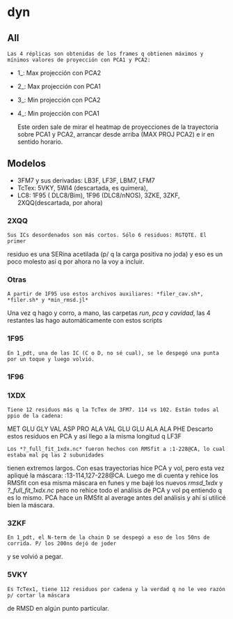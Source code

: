 # dyn

## All
    
    Las 4 réplicas son obtenidas de los frames q obtienen máximos y mínimos valores de proyección con PCA1 y PCA2:

 - 1_: Max projección con PCA2
 - 2_: Max projección con PCA1
 - 3_: Min projección con PCA2
 - 4_: Min projección con PCA1

    Este orden sale de mirar el heatmap de proyecciones de la trayectoria sobre PCA1 y PCA2, arrancar
desde arriba (MAX PROJ PCA2) e ir en sentido horario.

## Modelos

- 3FM7 y sus derivadas: LB3F, LF3F, LBM7, LFM7
- TcTex: 5VKY, 5WI4 (descartada, es quimera), 
- LC8: 1F95 ( DLC8/Bim), 1F96 (DLC8/nNOS), 3ZKE, 3ZKF, 2XQQ(descartada, por ahora)

### 2XQQ

    Sus ICs desordenados son más cortos. Sólo 6 residuos: RGTQTE. El primer 
residuo es una SERina acetilada (p/ q la carga positiva no joda) y eso es un poco molesto
así q por ahora no la voy a incluir.


### Otras

    A partir de 1F95 uso estos archivos auxiliares: *filer_cav.sh*,  *filer.sh* y *min_rmsd.jl*
Una vez q hago y corro, a mano, las carpetas *run*, *pca* y *cavidad*, las
4 restantes las hago automáticamente con estos scripts

### 1F95
    En 1_pdt, una de las IC (C o D, no sé cual), se le despegó una punta por un toque y luego volvió.

### 1F96


### 1XDX
    Tiene 12 residuos más q la TcTex de 3FM7. 114 vs 102. Están todos al ppio de la cadena:
MET GLU GLY VAL ASP PRO ALA VAL GLU GLU ALA ALA PHE
Descarto estos residuos en PCA y así llego a la misma longitud q LF3F

    Los *?_full_fit_1xdx.nc* fueron hechos con RMSfit a :1-228@CA, lo cual estaba mal pq las 2 subunidades
tienen extremos largos. Con esas trayectorias hice PCA y vol, pero esta vez apliqué la máscara: :13-114,127-228@CA.
Luego me di cuenta y rehice los RMSfit con esa misma máscara en funes y me bajé los nuevos *rmsd_1xdx* y *?_full_fit_1xdx.nc*
pero no rehice todo el análisis de PCA y vol pq entiendo q es lo mismo. PCA hace un RMSfit al average antes del análisis
y ahí si utilicé bien la máscara.

### 3ZKF
    En 1_pdt, el N-term de la chain D se despegó a eso de los 50ns de corrida. P/ los 200ns dejó de joder
y se volvió a pegar.

### 5VKY
    Es TcTex1, tiene 112 residuos por cadena y la verdad q no le veo razón p/ cortar la máscara
de RMSD en algún punto particular. 
